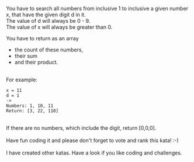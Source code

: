 You have to search all numbers from inclusive 1 to inclusive a given number x, that have the given digit d in it.<br>
The value of d will always be 0 - 9.<br>
The value of x will always be greater than 0.

You have to return as an array<br>
 - the count of these numbers,<br>
 - their sum <br>
 - and their product.<br>
<br>
For example:<br>

```
x = 11
d = 1
->
Numbers: 1, 10, 11
Return: [3, 22, 110]
```
<br>
If there are no numbers, which include the digit, return [0,0,0]. 
<br>
<br>
Have fun coding it and please don't forget to vote and rank this kata! :-) <br>
<br>
I have created other katas. Have a look if you like coding and challenges.<br>
